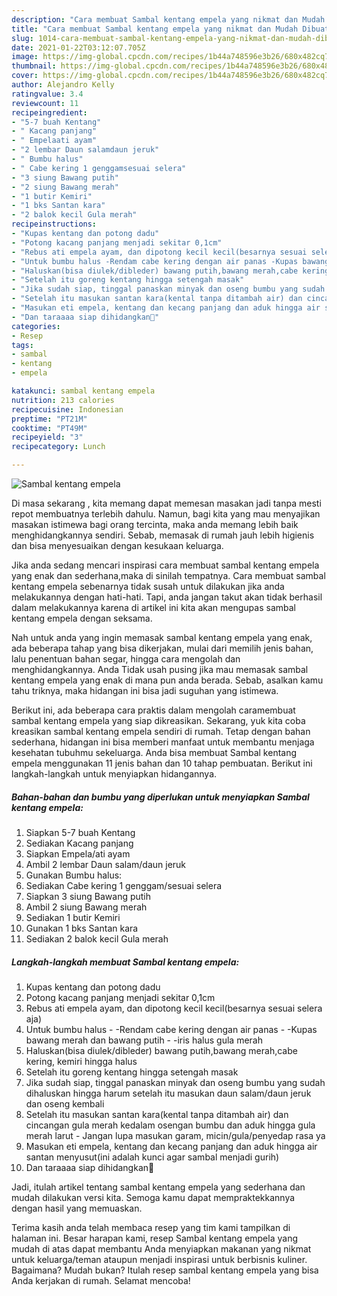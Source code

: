 ```yaml
---
description: "Cara membuat Sambal kentang empela yang nikmat dan Mudah Dibuat"
title: "Cara membuat Sambal kentang empela yang nikmat dan Mudah Dibuat"
slug: 1014-cara-membuat-sambal-kentang-empela-yang-nikmat-dan-mudah-dibuat
date: 2021-01-22T03:12:07.705Z
image: https://img-global.cpcdn.com/recipes/1b44a748596e3b26/680x482cq70/sambal-kentang-empela-foto-resep-utama.jpg
thumbnail: https://img-global.cpcdn.com/recipes/1b44a748596e3b26/680x482cq70/sambal-kentang-empela-foto-resep-utama.jpg
cover: https://img-global.cpcdn.com/recipes/1b44a748596e3b26/680x482cq70/sambal-kentang-empela-foto-resep-utama.jpg
author: Alejandro Kelly
ratingvalue: 3.4
reviewcount: 11
recipeingredient:
- "5-7 buah Kentang"
- " Kacang panjang"
- " Empelaati ayam"
- "2 lembar Daun salamdaun jeruk"
- " Bumbu halus"
- " Cabe kering 1 genggamsesuai selera"
- "3 siung Bawang putih"
- "2 siung Bawang merah"
- "1 butir Kemiri"
- "1 bks Santan kara"
- "2 balok kecil Gula merah"
recipeinstructions:
- "Kupas kentang dan potong dadu"
- "Potong kacang panjang menjadi sekitar 0,1cm"
- "Rebus ati empela ayam, dan dipotong kecil kecil(besarnya sesuai selera aja)"
- "Untuk bumbu halus -Rendam cabe kering dengan air panas -Kupas bawang merah dan bawang putih -iris halus gula merah"
- "Haluskan(bisa diulek/dibleder) bawang putih,bawang merah,cabe kering, kemiri hingga halus"
- "Setelah itu goreng kentang hingga setengah masak"
- "Jika sudah siap, tinggal panaskan minyak dan oseng bumbu yang sudah dihaluskan hingga harum setelah itu masukan daun salam/daun jeruk dan oseng kembali"
- "Setelah itu masukan santan kara(kental tanpa ditambah air) dan cincangan gula merah kedalam osengan bumbu dan aduk hingga gula merah larut Jangan lupa masukan garam, micin/gula/penyedap rasa ya"
- "Masukan eti empela, kentang dan kecang panjang dan aduk hingga air santan menyusut(ini adalah kunci agar sambal menjadi gurih)"
- "Dan taraaaa siap dihidangkan💜"
categories:
- Resep
tags:
- sambal
- kentang
- empela

katakunci: sambal kentang empela 
nutrition: 213 calories
recipecuisine: Indonesian
preptime: "PT21M"
cooktime: "PT49M"
recipeyield: "3"
recipecategory: Lunch

---
```



![Sambal kentang empela](https://img-global.cpcdn.com/recipes/1b44a748596e3b26/680x482cq70/sambal-kentang-empela-foto-resep-utama.jpg)

Di masa  sekarang , kita memang dapat memesan masakan jadi tanpa mesti repot membuatnya terlebih dahulu. Namun, bagi kita yang mau menyajikan masakan istimewa bagi orang tercinta, maka anda memang lebih baik menghidangkannya sendiri. Sebab, memasak di rumah jauh lebih higienis dan bisa menyesuaikan dengan kesukaan keluarga.

Jika anda sedang mencari inspirasi cara membuat sambal kentang empela yang enak dan sederhana,maka di sinilah tempatnya. Cara membuat sambal kentang empela  sebenarnya tidak susah untuk dilakukan jika anda melakukannya dengan hati-hati. Tapi, anda jangan takut akan tidak berhasil dalam melakukannya 
karena di artikel ini kita akan mengupas sambal kentang empela dengan seksama.  



Nah untuk anda yang ingin memasak sambal kentang empela yang enak, ada beberapa tahap yang bisa dikerjakan, mulai dari memilih jenis bahan, lalu penentuan bahan segar, hingga cara mengolah dan menghidangkannya. Anda Tidak usah pusing jika mau memasak sambal kentang empela yang enak di mana pun anda berada. Sebab, asalkan kamu  tahu triknya, maka hidangan ini bisa jadi suguhan yang istimewa.

Berikut ini, ada beberapa cara praktis  dalam mengolah caramembuat sambal kentang empela yang siap dikreasikan. Sekarang, yuk kita coba kreasikan sambal kentang empela sendiri di rumah. Tetap dengan bahan sederhana, hidangan ini bisa memberi manfaat untuk membantu menjaga kesehatan tubuhmu sekeluarga. Anda bisa membuat Sambal kentang empela menggunakan 11 jenis bahan dan 10 tahap pembuatan. Berikut ini langkah-langkah untuk menyiapkan hidangannya.

<!--inarticleads1-->

##### Bahan-bahan dan bumbu yang diperlukan untuk menyiapkan Sambal kentang empela:

1. Siapkan 5-7 buah Kentang
1. Sediakan  Kacang panjang
1. Siapkan  Empela/ati ayam
1. Ambil 2 lembar Daun salam/daun jeruk
1. Gunakan  Bumbu halus:
1. Sediakan  Cabe kering 1 genggam/sesuai selera
1. Siapkan 3 siung Bawang putih
1. Ambil 2 siung Bawang merah
1. Sediakan 1 butir Kemiri
1. Gunakan 1 bks Santan kara
1. Sediakan 2 balok kecil Gula merah




<!--inarticleads2-->

##### Langkah-langkah membuat Sambal kentang empela:

1. Kupas kentang dan potong dadu
1. Potong kacang panjang menjadi sekitar 0,1cm
1. Rebus ati empela ayam, dan dipotong kecil kecil(besarnya sesuai selera aja)
1. Untuk bumbu halus - -Rendam cabe kering dengan air panas - -Kupas bawang merah dan bawang putih - -iris halus gula merah
1. Haluskan(bisa diulek/dibleder) bawang putih,bawang merah,cabe kering, kemiri hingga halus
1. Setelah itu goreng kentang hingga setengah masak
1. Jika sudah siap, tinggal panaskan minyak dan oseng bumbu yang sudah dihaluskan hingga harum setelah itu masukan daun salam/daun jeruk dan oseng kembali
1. Setelah itu masukan santan kara(kental tanpa ditambah air) dan cincangan gula merah kedalam osengan bumbu dan aduk hingga gula merah larut - Jangan lupa masukan garam, micin/gula/penyedap rasa ya
1. Masukan eti empela, kentang dan kecang panjang dan aduk hingga air santan menyusut(ini adalah kunci agar sambal menjadi gurih)
1. Dan taraaaa siap dihidangkan💜




Jadi, itulah artikel tentang  sambal kentang empela  yang sederhana dan mudah dilakukan versi kita. Semoga kamu dapat mempraktekkannya dengan hasil yang memuaskan. 

Terima kasih anda telah membaca resep yang tim kami tampilkan di halaman ini. Besar harapan kami, resep  Sambal kentang empela yang mudah di atas dapat membantu Anda menyiapkan makanan yang nikmat untuk keluarga/teman ataupun menjadi inspirasi untuk berbisnis kuliner. Bagaimana? Mudah bukan? Itulah resep sambal kentang empela yang bisa Anda kerjakan di rumah. Selamat mencoba!

